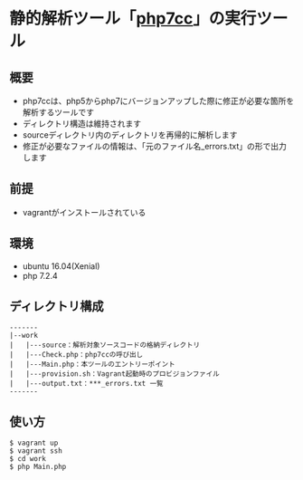 # 静的解析ツール「[php7cc](https://github.com/sstalle/php7cc)」の実行ツール

## 概要
- php7ccは、php5からphp7にバージョンアップした際に修正が必要な箇所を解析するツールです
- ディレクトリ構造は維持されます
- sourceディレクトリ内のディレクトリを再帰的に解析します
- 修正が必要なファイルの情報は、「元のファイル名_errors.txt」の形で出力します

## 前提
- vagrantがインストールされている

## 環境
- ubuntu 16.04(Xenial)
- php 7.2.4


## ディレクトリ構成
```
-------
|--work
|   |---source：解析対象ソースコードの格納ディレクトリ
|   |---Check.php：php7ccの呼び出し
|   |---Main.php：本ツールのエントリーポイント
|   |---provision.sh：Vagrant起動時のプロビジョンファイル
|   |---output.txt：***_errors.txt 一覧
-------
```

## 使い方
```
$ vagrant up
$ vagrant ssh
$ cd work
$ php Main.php
```



